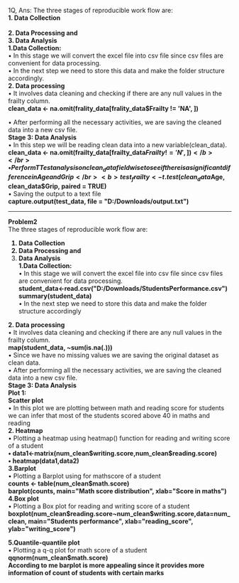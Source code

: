 1Q,
Ans:   The three stages of reproducible work flow are:</br>
<b>1.	Data Collection </br></br>
2.	Data Processing and </br>
3.	Data Analysis</br>
1.Data Collection:</b></br>
•	In this stage we will convert the excel file into csv file since csv files are convenient for data processing.</br>
•	In the next step we need to store this data and make the folder structure accordingly.</br>
<b>2. Data processing</b></br>
•	It involves data cleaning and checking if there are any null values in the frailty column.</br>
<b>clean_data <- na.omit(frality_data[frality_data$Frailty != 'NA', ])</b>
 
•	After performing all the necessary activities, we are saving the cleaned data into a new csv file.</br>
<b>
Stage 3: Data Analysis</b>
</br>
•	In this step we will be reading clean data into a new variable(clean_data).</br>
  <b>clean_data <- na.omit(frailty_data[frailty_data$Frailty != 'N', ])</b></br>
•	Perform T Test analysis on clean_data field wise to see if there is a significant difference in Age and Grip</br>
    <b>
      test_frailty<-t.test(clean_data$Age, clean_data$Grip, paired = TRUE)</b></br>
•	Saving the output to a text file</br>
      <b>
        capture.output(test_data, file = "D:/Downloads/output.txt")</b></br>
        <hr>
<b> Problem2</b></br>
The three stages of reproducible work flow are:</br>
 <b>
1.	Data Collection </br>
2.	Data Processing and </br>
3.	Data Analysis</br>
1.Data Collection:</br></b>
•	In this stage we will convert the excel file into csv file since csv files are convenient for data processing.</br>
<b>student_data<-read.csv("D:/Downloads/StudentsPerformance.csv")</br>
                           summary(student_data)</b></br>
•	In the next step we need to store this data and make the folder structure accordingly</br>
<b>
2. Data processing</b></br>
•	It involves data cleaning and checking if there are any null values in the frailty column.</br>
<b>map(student_data, ~sum(is.na(.)))</b></br>
•	Since we have no missing values we are saving the original dataset as clean data.</br>
•	After performing all the necessary activities, we are saving the cleaned data into a new csv file.</br>
<b>
Stage 3: Data Analysis</br>
Plot 1:</br>
Scatter plot</b></br>
•	In this plot we are plotting between math and reading score for students we can infer that most of the students scored above 40 in maths and reading</br>
<b>2. Heatmap</b></br>
•	Plotting a heatmap using heatmap() function for reading and writing score of a student</br>
<b>
  •	data1<-matrix(num_clean$writing.score,num_clean$reading.score)</b></br>
  <b>
•	heatmap(data1,data2)</b></br>
<b>
3.Barplot</b></br>
•	Plotting a Barplot using for mathscore of a student</br>
<b>counts <- table(num_clean$math.score)</br>
barplot(counts, main="Math score distribution",
             xlab="Score in maths")</b></br>
<b>4.Box plot</b></br>
•	Plotting a Box plot for reading and writing score of a student</br>
<b>
boxplot(num_clean$reading.score~num_clean$writing.score,data=num_clean, main="Students performance",
xlab="reading_score", ylab="writing_score")</b></br>

<b>5.Quantile-quantile plot</b></br>
•	Plotting a q-q plot for math score of a student</br>
<b>qqnorm(num_clean$math.score)</b></br>
<b>According to me barplot is more appealing since it provides more information of count of students with certain marks</br></b>



